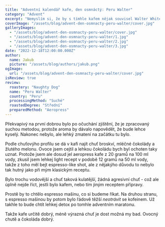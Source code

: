 ```yaml
---
title: "Adventní kalendář kafe, den osmnáctý: Peru Walter"
category: "Advent"
excerpt: "Nemyslím si, že by s tímhle kafem nějak souvisel Walter White. Nicméně tu je osmnáctý adventní kafe, kdy mi to zase nedalo a zkoušel jsem experimentovat, tentokrát v rámci aeropressu, protože tenhle kafe maraton je docela náročnej a po adventu si dám lehkej kofeinovej detox. To ale teď není důležité. Teď jsme tady proto, abychom si popsali, jestli tohle kafe bylo dobrý. Ve zkratce: jo."
coverImage: "/assets/blog/advent-den-osmnacty-peru-walter/cover.jpg"
galleryImages:
  - "/assets/blog/advent-den-osmnacty-peru-walter/cover.jpg"
  - "/assets/blog/advent-den-osmnacty-peru-walter/1.jpg"
  - "/assets/blog/advent-den-osmnacty-peru-walter/2.jpg"
  - "/assets/blog/advent-den-osmnacty-peru-walter/3.jpg"
date: "2022-12-18T12:00:00.000Z"
author:
  name: Jakub
  picture: "/assets/blog/authors/jakub.png"
ogImage:
  url: "/assets/blog/advent-den-osmnacty-peru-walter/cover.jpg"
isReview: true
review:
  roastery: "Naughty Dog"
  name: "Peru Walter"
  country: "Peru"
  processingMethod: "Suché"
  roastedDegree: "Střední"
  preparedMethod: "Aeropress"
---
```


Překvapivý na první dobrou bylo po očuchání zjištění, že je zpracovaný suchou metodou, protože aroma by dávalo napovědět, že bude lehce kyselý. Nakonec nebylo, ale lehký zmatení na začátku tu bylo.

Podle chuťovýho profilu se dá v kafi najít chuť broskví, mléčné čokolády a žlutého melonu. Ovoce jsem cejtil a lehkou čokoládu bych byl ochoten taky uznat. Protože jsem ale dosud jel aeropress kafe z 20 gramů na 100 ml vody, zkusil jsem lehkej light recept v podobě 12 gramů na 50 ml vody, takže z toho měl bejt espresso-like shot, ale z nějakýho důvodu to nebylo tak hutný jako při mým klasickým receptu.

Bylo trochu vodovější a chuť taková kulatější, žádná agresivní chuť - což ale úplně nejde říct, jestli bylo kafem, nebo tím jiným receptem přípravy.

Prostě by to chtělo espresso mašinu, co si budeme říkat. Na druhou stranu, s espresso mašinou by potom bylo řádově těžší _neotrávit_ se kofeinem. Už takhle to bude chtít lehkej detox po tomhle adventním maratonu.

Takže kafe určitě dobrý, méně výrazná chuť je dost možná my bad. Ovocný chutě a čokoláda dobrý.
